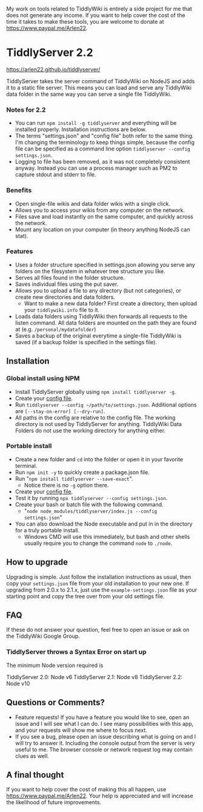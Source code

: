 My work on tools related to TiddlyWiki is entirely a side project for me that does not generate any income. If you want to help cover the cost of the time it takes to make these tools, you are welcome to donate at https://www.paypal.me/Arlen22. 

# TiddlyServer 2.2

https://arlen22.github.io/tiddlyserver/

TiddlyServer takes the server command of TiddlyWiki on NodeJS and adds it to a static file server. This means you can load and serve any TiddlyWiki data folder in the same way you can serve a single file TiddlyWiki. 

### Notes for 2.2

- You can run `npm install -g tiddlyserver` and everything will be installed properly. Installation instructions are below.
- The terms "settings.json" and "config file" both refer to the same thing. I'm changing the terminology to keep things simple, because the config file can be specified as a command line option `tiddlyserver --config settings.json`.
- Logging to file has been removed, as it was not completely consistent anyway. Instead you can use a process manager such as PM2 to capture stdout and stderr to file. 

### Benefits

* Open single-file wikis and data folder wikis with a single click.
* Allows you to access your wikis from any computer on the network. 
* Files save and load instantly on the same computer, and quickly across the network.
* Mount any location on your computer (in theory anything NodeJS can stat).

### Features
 - Uses a folder structure specified in settings.json allowing you serve any folders on the filesystem in whatever tree structure you like.
 - Serves all files found in the folder structure.
 - Saves individual files using the put saver.
 - Allows you to upload a file to any directory (but not categories), or create new directories and data folders. 
   - Want to make a new data folder? First create a directory, then upload your `tiddlywiki.info` file to it.
 - Loads data folders using TiddlyWiki then forwards all requests to the listen command. All data folders are mounted on the path they are found at (e.g. `/personal/mydatafolder`)
 - Saves a backup of the original everytime a single-file TiddlyWiki is saved (if a backup folder is specified in the settings file).

## Installation

### Global install using NPM

 - Install TiddlyServer globally using `npm install tiddlyserver -g`. 
 - Create your [config file](https://arlen22.github.io/tiddlyserver/docs/settingsjson).
 - Run `tiddlyserver --config ~/path/to/settings.json`. Additional options are `[--stay-on-error] [--dry-run]`.
 - All paths in the config are relative to the config file. The working directory is not used by TiddlyServer for anything. TiddlyWiki Data Folders do not use the working directory for anything either. 

### Portable install

- Create a new folder and `cd` into the folder or open it in your favorite terminal. 
- Run `npm init -y` to quickly create a package.json file. 
- Run "`npm install tiddlyserver --save-exact`".
  - Notice there is no `-g` option there.
- Create your [config file](https://arlen22.github.io/tiddlyserver/docs/settingsjson).
- Test it by running `npx tiddlyserver --config settings.json`.
- Create your bash or batch file with the following command.
  - "`node node_modules/tiddlyserver/index.js --config settings.json`"
- You can also download the Node executable and put in in the directory for a truly portable install.
  - Windows CMD will use this immediately, but bash and other shells usually require you to change the command `node` to `./node`. 

## How to upgrade

Upgrading is simple. Just follow the installation instructions as usual, then copy your `settings.json` file from your old installation to your new one. If upgrading from 2.0.x to 2.1.x, just use the `example-settings.json` file as your starting point and copy the tree over from your old settings file. 

## FAQ

If these do not answer your question, feel free to open an issue or ask on the TiddlyWiki Google Group.

### TiddlyServer throws a Syntax Error on start up

The minimum Node version required is 

TiddlyServer 2.0: Node v6
TiddlyServer 2.1: Node v8
TiddlyServer 2.2: Node v10

## Questions or Comments?
 - Feature requests! If you have a feature you would like to see, open an issue and I will see what I can do. I see many possibilities with this app, and your requests will show me where to focus next.
 - If you see a bug, please open an issue describing what is going on and I will try to answer it. Including the console output from the server is very useful to me. The browser console or network request log may contain clues as well. 

## A final thought

If you want to help cover the cost of making this all happen, use https://www.paypal.me/Arlen22. Your help is appreciated and will increase the likelihood of future improvements.
